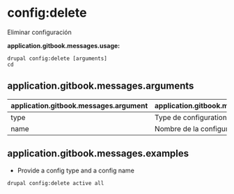 # config:delete
Eliminar configuración

**application.gitbook.messages.usage:**
```
drupal config:delete [arguments]
cd
```

## application.gitbook.messages.arguments
application.gitbook.messages.argument | application.gitbook.messages.details
---------|-------------
type | Type de configuration.
name | Nombre de la configuración.

## application.gitbook.messages.examples
* Provide a config type and a config name
```
drupal config:delete active all
```
